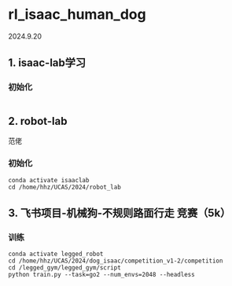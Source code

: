 # rl_isaac_human_dog
2024.9.20

## 1. isaac-lab学习
### 初始化
```

```

## 2. robot-lab
范佬
### 初始化
```
conda activate isaaclab
cd /home/hhz/UCAS/2024/robot_lab
```

## 3. 飞书项目-机械狗-不规则路面行走   竞赛（5k）
### 训练
```
conda activate legged_robot
cd /home/hhz/UCAS/2024/dog_isaac/competition_v1-2/competition
cd /legged_gym/legged_gym/script
python train.py --task=go2 --num_envs=2048 --headless


```
